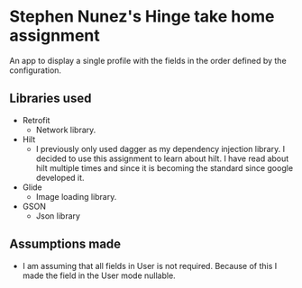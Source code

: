# Stephen Nunez's Hinge take home assignment
An app to display a single profile with the fields in the order defined by the configuration.

## Libraries used
- Retrofit
    - Network library.
- Hilt
    - I previously only used dagger as my dependency injection library. I decided to use this assignment to learn about hilt. I have read about hilt multiple times and since it is becoming the standard since google developed it. 
- Glide
    - Image loading library.
- GSON
    - Json library

## Assumptions made
- I am assuming that all fields in User is not required. Because of this I made the field in the User mode nullable.
